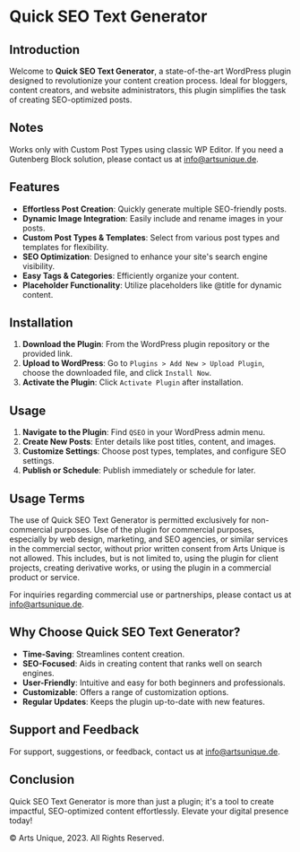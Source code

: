 # Quick SEO Text Generator

## Introduction

Welcome to **Quick SEO Text Generator**, a state-of-the-art WordPress plugin designed to revolutionize your content creation process. Ideal for bloggers, content creators, and website administrators, this plugin simplifies the task of creating SEO-optimized posts.

## Notes

Works only with Custom Post Types using classic WP Editor.
If you need a Gutenberg Block solution, please contact us at [info@artsunique.de](mailto:info@artsunique.de).

## Features

- **Effortless Post Creation**: Quickly generate multiple SEO-friendly posts.
- **Dynamic Image Integration**: Easily include and rename images in your posts.
- **Custom Post Types & Templates**: Select from various post types and templates for flexibility.
- **SEO Optimization**: Designed to enhance your site's search engine visibility.
- **Easy Tags & Categories**: Efficiently organize your content.
- **Placeholder Functionality**: Utilize placeholders like @title for dynamic content.

## Installation

1. **Download the Plugin**: From the WordPress plugin repository or the provided link.
2. **Upload to WordPress**: Go to `Plugins > Add New > Upload Plugin`, choose the downloaded file, and click `Install Now`.
3. **Activate the Plugin**: Click `Activate Plugin` after installation.

## Usage

1. **Navigate to the Plugin**: Find `QSEO` in your WordPress admin menu.
2. **Create New Posts**: Enter details like post titles, content, and images.
3. **Customize Settings**: Choose post types, templates, and configure SEO settings.
4. **Publish or Schedule**: Publish immediately or schedule for later.

## Usage Terms

The use of Quick SEO Text Generator is permitted exclusively for non-commercial purposes. Use of the plugin for commercial purposes, especially by web design, marketing, and SEO agencies, or similar services in the commercial sector, without prior written consent from Arts Unique is not allowed. This includes, but is not limited to, using the plugin for client projects, creating derivative works, or using the plugin in a commercial product or service.

For inquiries regarding commercial use or partnerships, please contact us at [info@artsunique.de](mailto:info@artsunique.de).

## Why Choose Quick SEO Text Generator?

- **Time-Saving**: Streamlines content creation.
- **SEO-Focused**: Aids in creating content that ranks well on search engines.
- **User-Friendly**: Intuitive and easy for both beginners and professionals.
- **Customizable**: Offers a range of customization options.
- **Regular Updates**: Keeps the plugin up-to-date with new features.

## Support and Feedback

For support, suggestions, or feedback, contact us at [info@artsunique.de](mailto:info@artsunique.de).

## Conclusion

Quick SEO Text Generator is more than just a plugin; it's a tool to create impactful, SEO-optimized content effortlessly. Elevate your digital presence today!

© Arts Unique, 2023. All Rights Reserved.
